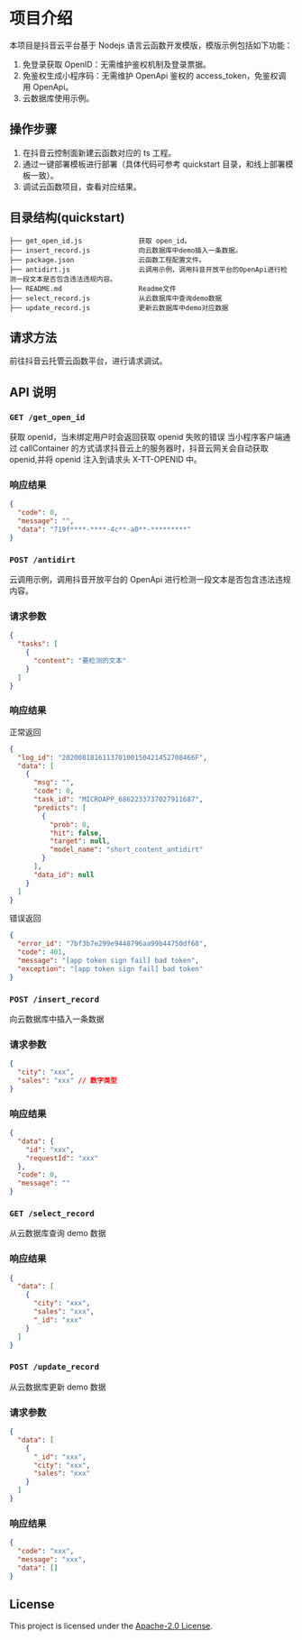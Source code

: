 # 项目介绍

本项目是抖音云平台基于 Nodejs 语言云函数开发模版，模版示例包括如下功能：

1. 免登录获取 OpenID：无需维护鉴权机制及登录票据。
2. 免鉴权生成小程序码：无需维护 OpenApi 鉴权的 access_token，免鉴权调用 OpenApi。
3. 云数据库使用示例。

## 操作步骤

1. 在抖音云控制面新建云函数对应的 ts 工程。
2. 通过一键部署模板进行部署（具体代码可参考 quickstart 目录，和线上部署模板一致）。
3. 调试云函数项目，查看对应结果。

## 目录结构(quickstart)

```
├── get_open_id.js              获取 open_id。
├── insert_record.js            向云数据库中demo插入一条数据。
├── package.json                云函数工程配置文件。
├── antidirt.js                 云调用示例，调用抖音开放平台的OpenApi进行检测一段文本是否包含违法违规内容。
├── README.md                   Readme文件
├── select_record.js            从云数据库中查询demo数据
├── update_record.js            更新云数据库中demo对应数据

```

## 请求方法

前往抖音云托管云函数平台，进行请求调试。

## API 说明

### `GET /get_open_id`

获取 openid，当未绑定用户时会返回获取 openid 失败的错误
当小程序客户端通过 callContainer 的方式请求抖音云上的服务器时，抖音云网关会自动获取 openid,并将 openid 注入到请求头 X-TT-OPENID 中。

### 响应结果

```json
{
  "code": 0,
  "message": "",
  "data": "719f****-****-4c**-a0**-*********"
}
```

### `POST /antidirt`

云调用示例，调用抖音开放平台的 OpenApi 进行检测一段文本是否包含违法违规内容。

### 请求参数

```json
{
  "tasks": [
    {
      "content": "要检测的文本"
    }
  ]
}
```

### 响应结果

正常返回

```json
{
  "log_id": "202008181611370100150421452708466F",
  "data": [
    {
      "msg": "",
      "code": 0,
      "task_id": "MICROAPP_6862233737027911687",
      "predicts": [
        {
          "prob": 0,
          "hit": false,
          "target": null,
          "model_name": "short_content_antidirt"
        }
      ],
      "data_id": null
    }
  ]
}
```

错误返回

```json
{
  "error_id": "7bf3b7e299e9448796aa99b44750df68",
  "code": 401,
  "message": "[app token sign fail] bad token",
  "exception": "[app token sign fail] bad token"
}
```

### `POST /insert_record`

向云数据库中插入一条数据

### 请求参数

```json
{
  "city": "xxx",
  "sales": "xxx" // 数字类型
}
```

### 响应结果

```json
{
  "data": {
    "id": "xxx",
    "requestId": "xxx"
  },
  "code": 0,
  "message": ""
}
```

### `GET /select_record`

从云数据库查询 demo 数据

### 响应结果

```json
{
  "data": [
    {
      "city": "xxx",
      "sales": "xxx",
      "_id": "xxx"
    }
  ]
}
```

### `POST /update_record`

从云数据库更新 demo 数据

### 请求参数

```json
{
  "data": [
    {
      "_id": "xxx",
      "city": "xxx",
      "sales": "xxx"
    }
  ]
}
```

### 响应结果

```json
{
  "code": "xxx",
  "message": "xxx",
  "data": []
}
```

## License

This project is licensed under the [Apache-2.0 License](LICENSE).
